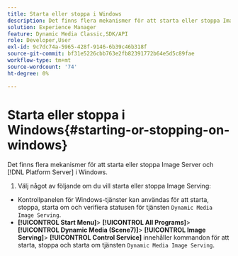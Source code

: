 ```yaml
---
title: Starta eller stoppa i Windows
description: Det finns flera mekanismer för att starta eller stoppa Image Server och [!DNL Platform Server] i Windows
solution: Experience Manager
feature: Dynamic Media Classic,SDK/API
role: Developer,User
exl-id: 9c7dc74a-5965-428f-9146-6b39c46b318f
source-git-commit: bf31e5226cbb763e2fb82391772b64e5d5c89fae
workflow-type: tm+mt
source-wordcount: '74'
ht-degree: 0%

---
```


# Starta eller stoppa i Windows{#starting-or-stopping-on-windows}

Det finns flera mekanismer för att starta eller stoppa Image Server och [!DNL Platform Server] i Windows.

1. Välj något av följande om du vill starta eller stoppa Image Serving:

* Kontrollpanelen för Windows-tjänster kan användas för att starta, stoppa, starta om och verifiera statusen för tjänsten `Dynamic Media Image Serving`.
* **[!UICONTROL Start Menu]**> **[!UICONTROL All Programs]**> **[!UICONTROL Dynamic Media (Scene7)]**> **[!UICONTROL Image Serving]**> **[!UICONTROL Control Service]** innehåller kommandon för att starta, stoppa och starta om tjänsten `Dynamic Media Image Serving`.
